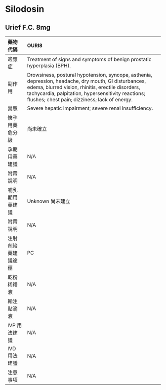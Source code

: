 # Silodosin

## Urief F.C. 8mg

| 藥物代碼           | OURI8                                                                                                                                                                                                                                                             |
|:-------------------|:------------------------------------------------------------------------------------------------------------------------------------------------------------------------------------------------------------------------------------------------------------------|
| 適應症             | Treatment of signs and symptoms of benign prostatic hyperplasia (BPH).                                                                                                                                                                                            |
| 副作用             | Drowsiness, postural hypotension, syncope, asthenia, depression, headache, dry mouth, GI disturbances, edema, blurred vision, rhinitis, erectile disorders, tachycardia, palpitation, hypersensitivity reactions; flushes; chest pain; dizziness; lack of energy. |
| 禁忌               | Severe hepatic impairment; severe renal insufficiency.                                                                                                                                                                                                            |
| 懷孕用藥危分級     | 尚未確立                                                                                                                                                                                                                                                          |
| 孕期用藥建議       | N/A                                                                                                                                                                                                                                                               |
| 附帶說明           | N/A                                                                                                                                                                                                                                                               |
| 哺乳期用藥建議     | Unknown 尚未建立                                                                                                                                                                                                                                                  |
| 附帶說明           | N/A                                                                                                                                                                                                                                                               |
| 注射劑給藥建議途徑 | PC                                                                                                                                                                                                                                                                |
| 乾粉稀釋液         | N/A                                                                                                                                                                                                                                                               |
| 輸注點滴液         | N/A                                                                                                                                                                                                                                                               |
| IVP 用法建議       | N/A                                                                                                                                                                                                                                                               |
| IVD 用法建議       | N/A                                                                                                                                                                                                                                                               |
| 注意事項           | N/A                                                                                                                                                                                                                                                               |

